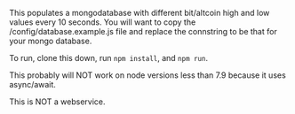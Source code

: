This populates a mongodatabase with different bit/altcoin high and low values every 10 seconds. You will want to copy the /config/database.example.js file and replace the connstring to be that for your mongo database.

To run, clone this down, run `npm install`, and `npm run`.

This probably will NOT work on node versions less than 7.9 because it uses async/await.

This is NOT a webservice.

